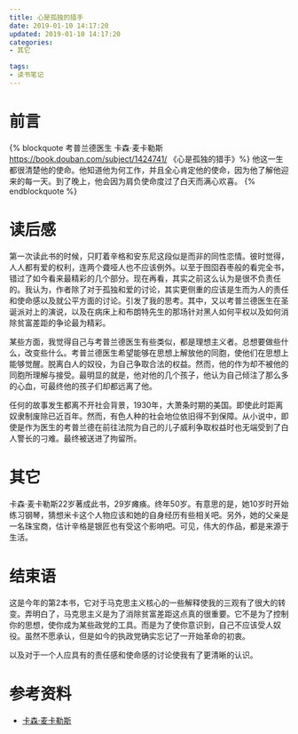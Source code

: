 ```yaml
---
title: 心是孤独的猎手
date: 2019-01-10 14:17:20
updated: 2019-01-10 14:17:20
categories:
- 其它

tags:
- 读书笔记
---
```

# 前言
{% blockquote 考普兰德医生 卡森·麦卡勒斯 https://book.douban.com/subject/1424741/ 《心是孤独的猎手》%}
他这一生都很清楚他的使命。他知道他为何工作，并且全心肯定他的使命，因为他了解他迎来的每一天。到了晚上，他会因为肩负使命度过了白天而满心欢喜。
{% endblockquote %}

<!-- more -->
# 读后感
第一次读此书的时候，只盯着辛格和安东尼这段似是而非的同性恋情。彼时觉得，人人都有爱的权利，连两个聋哑人也不应该例外。以至于囫囵吞枣般的看完全书，错过了如今看来最精彩的几个部分。现在再看，其实之前这么认为是很不负责任的。我认为，作者除了对于孤独和爱的讨论，其实更侧重的应该是生而为人的责任和使命感以及就公平方面的讨论。引发了我的思考。其中，又以考普兰德医生在圣诞派对上的演说，以及在病床上和布朗特先生的那场针对黑人如何平权以及如何消除贫富差距的争论最为精彩。

某些方面，我觉得自己与考普兰德医生有些类似，都是理想主义者。总想要做些什么，改变些什么。考普兰德医生希望能够在思想上解放他的同胞，使他们在思想上能够觉醒。脱离白人的奴役，为自己争取合法的权益。然而，他的作为却不被他的同胞所理解与接受。最明显的就是，他对他的几个孩子，他认为自己倾注了那么多的心血，可最终他的孩子们却都远离了他。

任何的故事发生都离不开社会背景，1930年，大萧条时期的美国。即使此时距离奴隶制废除已近百年。然而，有色人种的社会地位依旧得不到保障。从小说中，即使是作为医生的考普兰德在前往法院为自己的儿子威利争取权益时也无端受到了白人警长的刁难。最终被送进了拘留所。

# 其它
卡森·麦卡勒斯22岁著成此书，29岁瘫痪。终年50岁。有意思的是，她10岁时开始练习钢琴，猜想米卡这个人物应该和她的自身经历有些相关吧。另外，她的父亲是一名珠宝商，估计辛格是银匠也有受这个影响吧。可见，伟大的作品，都是来源于生活。

# 结束语
这是今年的第2本书，它对于马克思主义核心的一些解释使我的三观有了很大的转变。弄明白了，马克思主义是为了消除贫富差距这点真的很重要。它不是为了控制你的思想，使你成为某些政党的工具。而是为了使你意识到，自己不应该受人奴役。虽然不愿承认，但是如今的执政党确实忘记了一开始革命的初衷。

以及对于一个人应具有的责任感和使命感的讨论使我有了更清晰的认识。

# 参考资料
- [卡森·麦卡勒斯](https://zh.wikipedia.org/zh-hans/%E5%8D%A1%E6%A3%AE%C2%B7%E9%BA%A6%E5%8D%A1%E5%8B%92%E6%96%AF)